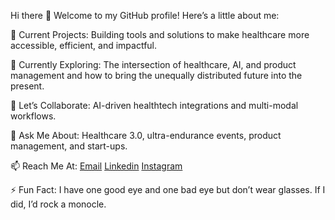Hi there 👋 Welcome to my GitHub profile!
Here’s a little about me:

🔭 Current Projects:
Building tools and solutions to make healthcare more accessible, efficient, and impactful.

🌱 Currently Exploring:
The intersection of healthcare, AI, and product management and how to bring the unequally distributed future into the present.

👯 Let’s Collaborate:
AI-driven healthtech integrations and multi-modal workflows.

💬 Ask Me About:
Healthcare 3.0, ultra-endurance events, product management, and start-ups.

📫 Reach Me At:
[Email](mailto:@travcjohnson@gmail.com?subject=Hello!)
[Linkedin](https://www.linkedin.com/in/travcjohnson/)
[Instagram](https://www.instagram.com/traventurr)

⚡ Fun Fact:
I have one good eye and one bad eye but don’t wear glasses. If I did, I’d rock a monocle.

